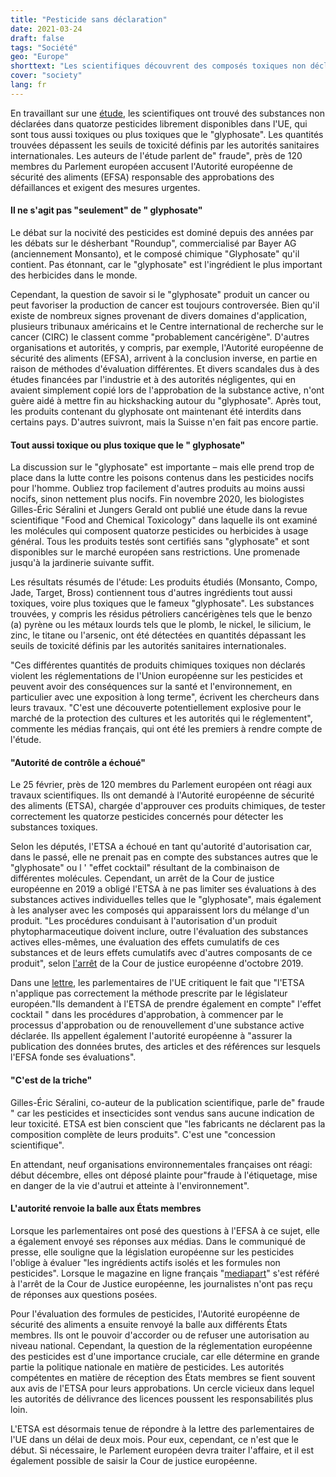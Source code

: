 ```yaml
---
title: "Pesticide sans déclaration"
date: 2021-03-24
draft: false
tags: "Société"
geo: "Europe"
shorttext: "Les scientifiques découvrent des composés toxiques non déclarés dans les pesticides. L'autorité d'homologation de l'UE a échoué."
cover: "society"
lang: fr
---
```


En travaillant sur une [étude](/static/downloads/ScienceDirect_articles_19Mar2021_10-01-10.162.zip "Toxic compounds in herbicides without glyphosate"), les scientifiques ont trouvé des substances non déclarées dans quatorze pesticides librement disponibles dans l'UE, qui sont tous aussi toxiques ou plus toxiques que le "glyphosate". Les quantités trouvées dépassent les seuils de toxicité définis par les autorités sanitaires internationales. Les auteurs de l'étude parlent de" fraude", près de 120 membres du Parlement européen accusent l'Autorité européenne de sécurité des aliments (EFSA) responsable des approbations des défaillances et exigent des mesures urgentes.

#### Il ne s'agit pas "seulement" de " glyphosate"

Le débat sur la nocivité des pesticides est dominé depuis des années par les débats sur le désherbant "Roundup", commercialisé par Bayer AG (anciennement Monsanto), et le composé chimique "Glyphosate" qu'il contient. Pas étonnant, car le "glyphosate" est l'ingrédient le plus important des herbicides dans le monde.

Cependant, la question de savoir si le "glyphosate" produit un cancer ou peut favoriser la production de cancer est toujours controversée. Bien qu'il existe de nombreux signes provenant de divers domaines d'application, plusieurs tribunaux américains et le Centre international de recherche sur le cancer (CIRC) le classent comme "probablement cancérigène". D'autres organisations et autorités, y compris, par exemple, l'Autorité européenne de sécurité des aliments (EFSA), arrivent à la conclusion inverse, en partie en raison de méthodes d'évaluation différentes. Et divers scandales dus à des études financées par l'industrie et à des autorités négligentes, qui en avaient simplement copié lors de l'approbation de la substance active, n'ont guère aidé à mettre fin au hickshacking autour du "glyphosate". Après tout, les produits contenant du glyphosate ont maintenant été interdits dans certains pays. D'autres suivront, mais la Suisse n'en fait pas encore partie.

#### Tout aussi toxique ou plus toxique que le " glyphosate"

La discussion sur le "glyphosate" est importante – mais elle prend trop de place dans la lutte contre les poisons contenus dans les pesticides nocifs pour l'homme. Oubliez trop facilement d'autres produits au moins aussi nocifs, sinon nettement plus nocifs. Fin novembre 2020, les biologistes Gilles-Éric Séralini et Jungers Gerald ont publié une étude dans la revue scientifique "Food and Chemical Toxicology" dans laquelle ils ont examiné les molécules qui composent quatorze pesticides ou herbicides à usage général. Tous les produits testés sont certifiés sans "glyphosate" et sont disponibles sur le marché européen sans restrictions. Une promenade jusqu'à la jardinerie suivante suffit.

Les résultats résumés de l'étude: Les produits étudiés (Monsanto, Compo, Jade, Target, Bross) contiennent tous d'autres ingrédients tout aussi toxiques, voire plus toxiques que le fameux "glyphosate". Les substances trouvées, y compris les résidus pétroliers cancérigènes tels que le benzo (a) pyrène ou les métaux lourds tels que le plomb, le nickel, le silicium, le zinc, le titane ou l'arsenic, ont été détectées en quantités dépassant les seuils de toxicité définis par les autorités sanitaires internationales.

"Ces différentes quantités de produits chimiques toxiques non déclarés violent les réglementations de l'Union européenne sur les pesticides et peuvent avoir des conséquences sur la santé et l'environnement, en particulier avec une exposition à long terme", écrivent les chercheurs dans leurs travaux. "C'est une découverte potentiellement explosive pour le marché de la protection des cultures et les autorités qui le réglementent", commente les médias français, qui ont été les premiers à rendre compte de l'étude.

#### "Autorité de contrôle a échoué"

Le 25 février, près de 120 membres du Parlement européen ont réagi aux travaux scientifiques. Ils ont demandé à l'Autorité européenne de sécurité des aliments (ETSA), chargée d'approuver ces produits chimiques, de tester correctement les quatorze pesticides concernés pour détecter les substances toxiques.

Selon les députés, l'ETSA a échoué en tant qu'autorité d'autorisation car, dans le passé, elle ne prenait pas en compte des substances autres que le "glyphosate" ou l ' "effet cocktail" résultant de la combinaison de différentes molécules. Cependant, un arrêt de la Cour de justice européenne en 2019 a obligé l'ETSA à ne pas limiter ses évaluations à des substances actives individuelles telles que le "glyphosate", mais également à les analyser avec les composés qui apparaissent lors du mélange d'un produit. "Les procédures conduisant à l'autorisation d'un produit phytopharmaceutique doivent inclure, outre l'évaluation des substances actives elles-mêmes, une évaluation des effets cumulatifs de ces substances et de leurs effets cumulatifs avec d'autres composants de ce produit", selon [l'arrêt](/static/downloads/EUGH_2019_ETSA.pdf "Case C‑616/17") de la Cour de justice européenne d'octobre 2019.

Dans une [lettre](/static/downloads/lettre.zip "Schreiben der Parlamentarier"), les parlementaires de l'UE critiquent le fait que "l'ETSA n'applique pas correctement la méthode prescrite par le législateur européen."Ils demandent à l'ETSA de prendre également en compte" l'effet cocktail " dans les procédures d'approbation, à commencer par le processus d'approbation ou de renouvellement d'une substance active déclarée. Ils appellent également l'autorité européenne à "assurer la publication des données brutes, des articles et des références sur lesquels l'EFSA fonde ses évaluations".

#### "C'est de la triche"

Gilles-Éric Séralini, co-auteur de la publication scientifique, parle de" fraude " car les pesticides et insecticides sont vendus sans aucune indication de leur toxicité. ETSA est bien conscient que "les fabricants ne déclarent pas la composition complète de leurs produits". C'est une "concession scientifique".

En attendant, neuf organisations environnementales françaises ont réagi: début décembre, elles ont déposé plainte pour"fraude à l'étiquetage, mise en danger de la vie d'autrui et atteinte à l'environnement".

#### L'autorité renvoie la balle aux États membres

Lorsque les parlementaires ont posé des questions à l'EFSA à ce sujet, elle a également envoyé ses réponses aux médias. Dans le communiqué de presse, elle souligne que la législation européenne sur les pesticides l'oblige à évaluer "les ingrédients actifs isolés et les formules non pesticides". Lorsque le magazine en ligne français "[mediapart](https://www.mediapart.fr/journal/france/250221/produits-toxiques-dans-les-pesticides-les-autorites-europeennes-mises-en-cause "Produits toxiques dans les pesticides: les autorités européennes mises en cause")" s'est référé à l'arrêt de la Cour de Justice européenne, les journalistes n'ont pas reçu de réponses aux questions posées.

Pour l'évaluation des formules de pesticides, l'Autorité européenne de sécurité des aliments a ensuite renvoyé la balle aux différents États membres. Ils ont le pouvoir d'accorder ou de refuser une autorisation au niveau national. Cependant, la question de la réglementation européenne des pesticides est d'une importance cruciale, car elle détermine en grande partie la politique nationale en matière de pesticides. Les autorités compétentes en matière de réception des États membres se fient souvent aux avis de l'ETSA pour leurs approbations. Un cercle vicieux dans lequel les autorités de délivrance des licences poussent les responsabilités plus loin.

L'ETSA est désormais tenue de répondre à la lettre des parlementaires de l'UE dans un délai de deux mois. Pour eux, cependant, ce n'est que le début. Si nécessaire, le Parlement européen devra traiter l'affaire, et il est également possible de saisir la Cour de justice européenne.
